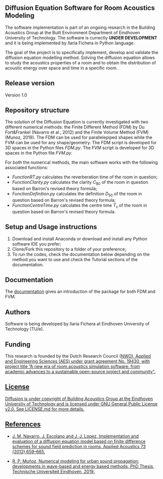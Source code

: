 ## Diffusion Equation Software for Room Acoustics Modeling
The software implementation is part of an ongoing research in the Building Acoustics Group at the Built Environment Department of Eindhoven University of Technology. The software is currectly **UNDER DEVELOPMENT** and it is being implemented by Ilaria Fichera in Python language.

The goal of the project is to specifically implement, develop and validate the diffusion equation modelling method.
Solving the diffusion equation allows to study the acoustics properties of a room and to obtain the distribution of acoustic energy over space and time in a specific room.

## Release version
Version 1.0

## Repository structure
The solution of the Diffusion Equation is currently investigated with two different numerical methods: the Finite Different Method (FDM) by Du Fort&Frankel (Navarro et al., 2012) and the Finite Volume Method (FVM) (Munoz, 2019). 
The FDM can be used for parallelepiped shapes while the FVM can be used for any shape/geometry.
The FDM script is developed for 3D spaces in the Python files _FDM.py_.
The FVM script is developed for 3D spaces in the Python file _FVM.py_. 

For both the numerical methods, the main software works with the following associated functions:
+ _FunctionRT.py_ calculates the reverberation time of the room in question;
+ _FunctionClarity.py_ calculates the clarity $C_{80}$ of the room in question based on Barron's revised theory formula;
+ _FunctionDefinition.py_ calculates the definition $D_{50}$ of the room in question based on Barron's revised theory formula;
+ _FunctionCentreTime.py_ calculates the centre time $T_s$ of the room in question based on Barron's revised theory formula.

## Setup and Usage instructions
1. Download and install Anaconda or download and install any Python software IDE you prefer;
2. Clone/Fork this repository to a folder of your preference;
3. To run the codes, check the documentation below depending on the method you want to use and check the Tutorial sections of the documentation.

## Documentation
The [documentation](https://building-acoustics-tu-eindhoven.github.io/Diffusion/index.html) gives an introduction of the package for both FDM and FVM.

## Authors
Software is being developed by Ilaria Fichera at Eindhoven University of Technology (TU/e). 

## Funding
This research is founded by the Dutch Research Council (<u>[NWO](https://www.nwo.nl/projecten/19430)), Applied and Engineering Sciences (AES) under grant agreement No. 19430, with project title ”A new era of room acoustics simulation software: from academic advances to a sustainable open-source project and community”.

## License
Diffusion is under copyright of Building Acoustics Group at the Eindhoven University of Technology and is licensed under GNU General Public License v2.0. See LICENSE.md for more details.

## References
+ J. M. Navarro, J. Escolano and J. J. Lopez, Implementation and evaluation of a diffusion equation model based on finite difference schemes for sound field prediction in rooms, Applied Acoustics 73 (2012) 659–665.

+ R. P. Muñoz, Numerical modeling for urban sound propagation: developments in wave-based and energy based methods, PhD Thesis, Technische Universiteit Eindhoven, 2019.
